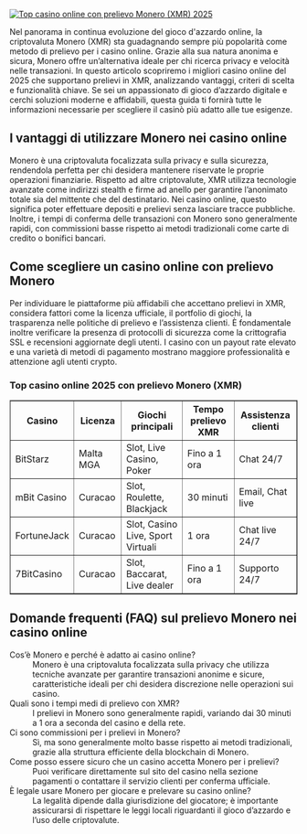 [![Top casino online con prelievo Monero (XMR) 2025](https://123-caf.pages.dev/gitsignup.png)](https://vrmoo.ru/Bt82HjjY)

<p>Nel panorama in continua evoluzione del gioco d'azzardo online, la criptovaluta Monero (XMR) sta guadagnando sempre più popolarità come metodo di prelievo per i casino online. Grazie alla sua natura anonima e sicura, Monero offre un’alternativa ideale per chi ricerca privacy e velocità nelle transazioni. In questo articolo scopriremo i migliori casino online del 2025 che supportano prelievi in XMR, analizzando vantaggi, criteri di scelta e funzionalità chiave. Se sei un appassionato di gioco d’azzardo digitale e cerchi soluzioni moderne e affidabili, questa guida ti fornirà tutte le informazioni necessarie per scegliere il casinò più adatto alle tue esigenze.</p>  <h2>I vantaggi di utilizzare Monero nei casino online</h2> <p>Monero è una criptovaluta focalizzata sulla privacy e sulla sicurezza, rendendola perfetta per chi desidera mantenere riservate le proprie operazioni finanziarie. Rispetto ad altre criptovalute, XMR utilizza tecnologie avanzate come indirizzi stealth e firme ad anello per garantire l’anonimato totale sia del mittente che del destinatario. Nei casino online, questo significa poter effettuare depositi e prelievi senza lasciare tracce pubbliche. Inoltre, i tempi di conferma delle transazioni con Monero sono generalmente rapidi, con commissioni basse rispetto ai metodi tradizionali come carte di credito o bonifici bancari.</p>  <h2>Come scegliere un casino online con prelievo Monero</h2> <p>Per individuare le piattaforme più affidabili che accettano prelievi in XMR, considera fattori come la licenza ufficiale, il portfolio di giochi, la trasparenza nelle politiche di prelievo e l’assistenza clienti. È fondamentale inoltre verificare la presenza di protocolli di sicurezza come la crittografia SSL e recensioni aggiornate degli utenti. I casino con un payout rate elevato e una varietà di metodi di pagamento mostrano maggiore professionalità e attenzione agli utenti crypto.</p>  <h3>Top casino online 2025 con prelievo Monero (XMR)</h3> <table border="1" cellpadding="8" cellspacing="0" style="border-collapse: collapse; width: 100%;">   <thead>     <tr>       <th>Casino</th>       <th>Licenza</th>       <th>Giochi principali</th>       <th>Tempo prelievo XMR</th>       <th>Assistenza clienti</th>     </tr>   </thead>   <tbody>     <tr>       <td>BitStarz</td>       <td>Malta MGA</td>       <td>Slot, Live Casino, Poker</td>       <td>Fino a 1 ora</td>       <td>Chat 24/7</td>     </tr>     <tr>       <td>mBit Casino</td>       <td>Curacao</td>       <td>Slot, Roulette, Blackjack</td>       <td>30 minuti</td>       <td>Email, Chat live</td>     </tr>     <tr>       <td>FortuneJack</td>       <td>Curacao</td>       <td>Slot, Casino Live, Sport Virtuali</td>       <td>1 ora</td>       <td>Chat live 24/7</td>     </tr>     <tr>       <td>7BitCasino</td>       <td>Curacao</td>       <td>Slot, Baccarat, Live dealer</td>       <td>Fino a 1 ora</td>       <td>Supporto 24/7</td>     </tr>   </tbody> </table>  <h2>Domande frequenti (FAQ) sul prelievo Monero nei casino online</h2> <dl>   <dt>Cos’è Monero e perché è adatto ai casino online?</dt>   <dd>Monero è una criptovaluta focalizzata sulla privacy che utilizza tecniche avanzate per garantire transazioni anonime e sicure, caratteristiche ideali per chi desidera discrezione nelle operazioni sui casino.</dd>    <dt>Quali sono i tempi medi di prelievo con XMR?</dt>   <dd>I prelievi in Monero sono generalmente rapidi, variando dai 30 minuti a 1 ora a seconda del casino e della rete.</dd>    <dt>Ci sono commissioni per i prelievi in Monero?</dt>   <dd>Sì, ma sono generalmente molto basse rispetto ai metodi tradizionali, grazie alla struttura efficiente della blockchain di Monero.</dd>    <dt>Come posso essere sicuro che un casino accetta Monero per i prelievi?</dt>   <dd>Puoi verificare direttamente sul sito del casino nella sezione pagamenti o contattare il servizio clienti per conferma ufficiale.</dd>    <dt>È legale usare Monero per giocare e prelevare su casino online?</dt>   <dd>La legalità dipende dalla giurisdizione del giocatore; è importante assicurarsi di rispettare le leggi locali riguardanti il gioco d’azzardo e l’uso delle criptovalute.</dd> </dl>